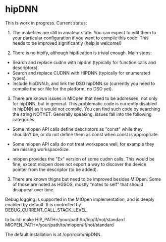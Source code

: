# hipDNN

This is work in progress. Current status:
1. The makefiles are still in amateur state. You can expect to edit them to your particular configuration if you want to compile this code. This needs to be improved significantly (help is welcome!)

2. There is no hipify, although hipification is trivial enough.  Main steps:
+ Search and replace cudnn with hipdnn (typically for function calls and descriptors).
+ Search and replace CUDNN with HIPDNN (typically for enumerated types).
+ Include hipDNN.h, and link the DSO hipDNN.so  (currently you need to compile the scr file for the platform, no DSO yet).

3. There are known issues in MIOpen that need to be addressed, not only for hipDNN, but in general. This problematic code is currently disabled in hipDNN as it would not compile. You can find such code by searching the string NOTYET. Generally speaking, issues fall into the following categories: 

+ Some miopen API calls define descriptors as "const" while they shouldn't be, or do not define them as const when const is appropriate.

+ Some miopen API calls do not treat workspace well, for example they are missing workspaceSize.

+ miopen provides the "Ex" version of some cudnn calls. This would be fine, except miopen does not export a way to discover the device pointer from the descriptor (to be added).

3. There are known thigns but need to be improved besides MIOpen. Some of those are noted as HGSOS, mostly "notes to self" that should disappear over time.



Debug logging is supported in the MIOpen implementation, and is deeply enabled by default. It is controlled by DEBUG_CURRENT_CALL_STACK_LEVEL.

to build:
make HIP_PATH=/your/path/to/hip/if/not/standard MIOPEN_PATH=/your/path/to/miopen/if/not/standard

The default installation is at /opr/rocm/hipDNN. 


